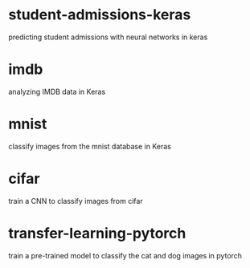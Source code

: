 # student-admissions-keras
predicting student admissions with neural networks in keras

# imdb
analyzing IMDB data in Keras

# mnist
classify images from the mnist database in Keras

# cifar
train a CNN to classify images from cifar

# transfer-learning-pytorch
train a pre-trained model to classify the cat and dog images in pytorch
